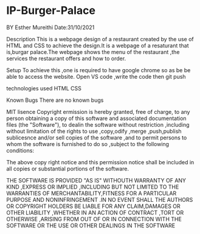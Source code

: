 # IP-Burger-Palace
BY Esther Mureithi Date:31/10/2021

Description
This is a webpage design of a restaurant created by the use of HTML and CSS to achieve the design.It is a webpage of a resaturant that is,burgar palace.The webpage shows the menu of the restaurant ,the services the restaurant offers and how to order.

Setup
To achieve this ,one is required to have google chrome so as be be able to access the website. Open VS code ,write the code then git push

technologies used
HTML
CSS

Known Bugs
There are no known bugs

MIT lisence
Copyright ermission is hereby granted, free of charge, to any person obtaining a copy of this software and associated documentation files (the "Software"), to dealin the software without restriction ,including without limitation of the rights to use ,copy,odify ,merge ,push,publish sublicesnce and/or sell copies of the software ,and to permit persons to whom the software is furnished to do so ,subject to the following conditions:

The above copy right notice and this permission notice shall be included in all copies or substantial portions of the software.

THE SOFTWARE IS PROVIDED "AS IS" WITHOUTH WARRANTY OF ANY KIND ,EXPRESS OR IMPLIED ,INCLUDING BUT NOT LIMITED TO THE WARRANTIES OF MERCHANTABILITY,FITNESS FOR A PARTICULAR PURPOSE AND NONINFRINGEMENT .IN NO EVENT SHALL THE AUTHORS OR COPYRIGHT HOLDERS BE LIABLE FOR ANY CLAIM,DAMAGES OR OTHER LIABILITY ,WHETHER IN AN ACTION OF CONTRACT ,TORT OR OTHERWISE ,ARISING FROM OUT OF OR IN CONNECTION WITH THE SOFTWARE OR THE USE OR OTHER DEALINGS IN THE SOFTWARE
